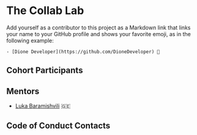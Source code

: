 # The Collab Lab

Add yourself as a contributor to this project as a Markdown link that links your name to your GitHub profile and shows your favorite emoji, as in the following example:

    - [Dione Developer](https://github.com/DioneDeveloper) 💅

## Cohort Participants

## Mentors

- [Luka Baramishvili](https://github.com/lukabaramishvili) 🇬🇪

## Code of Conduct Contacts
